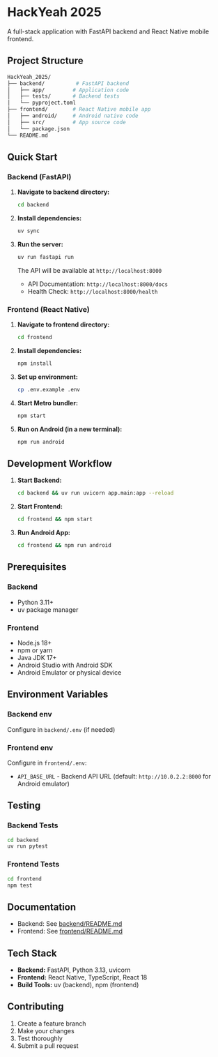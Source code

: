 # HackYeah 2025

A full-stack application with FastAPI backend and React Native mobile frontend.

## Project Structure

```bash
HackYeah_2025/
├── backend/          # FastAPI backend
│   ├── app/         # Application code
│   ├── tests/       # Backend tests
│   └── pyproject.toml
├── frontend/        # React Native mobile app
│   ├── android/     # Android native code
│   ├── src/         # App source code
│   └── package.json
└── README.md
```

## Quick Start

### Backend (FastAPI)

1. **Navigate to backend directory:**

   ```bash
   cd backend
   ```

2. **Install dependencies:**

   ```bash
   uv sync
   ```

3. **Run the server:**

   ```bash
   uv run fastapi run
   ```

   The API will be available at `http://localhost:8000`

   - API Documentation: `http://localhost:8000/docs`
   - Health Check: `http://localhost:8000/health`

### Frontend (React Native)

1. **Navigate to frontend directory:**

   ```bash
   cd frontend
   ```

2. **Install dependencies:**

   ```bash
   npm install
   ```

3. **Set up environment:**

   ```bash
   cp .env.example .env
   ```

4. **Start Metro bundler:**

   ```bash
   npm start
   ```

5. **Run on Android (in a new terminal):**

   ```bash
   npm run android
   ```

## Development Workflow

1. **Start Backend:**

   ```bash
   cd backend && uv run uvicorn app.main:app --reload
   ```

2. **Start Frontend:**

   ```bash
   cd frontend && npm start
   ```

3. **Run Android App:**

   ```bash
   cd frontend && npm run android
   ```

## Prerequisites

### Backend

- Python 3.11+
- uv package manager

### Frontend

- Node.js 18+
- npm or yarn
- Java JDK 17+
- Android Studio with Android SDK
- Android Emulator or physical device

## Environment Variables

### Backend env

Configure in `backend/.env` (if needed)

### Frontend env

Configure in `frontend/.env`:

- `API_BASE_URL` - Backend API URL (default: `http://10.0.2.2:8000` for Android emulator)

## Testing

### Backend Tests

```bash
cd backend
uv run pytest
```

### Frontend Tests

```bash
cd frontend
npm test
```

## Documentation

- Backend: See [backend/README.md](backend/README.md)
- Frontend: See [frontend/README.md](frontend/README.md)

## Tech Stack

- **Backend:** FastAPI, Python 3.13, uvicorn
- **Frontend:** React Native, TypeScript, React 18
- **Build Tools:** uv (backend), npm (frontend)

## Contributing

1. Create a feature branch
2. Make your changes
3. Test thoroughly
4. Submit a pull request
